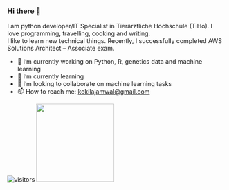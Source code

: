 ### Hi there 👋
I am python developer/IT Specialist in Tierärztliche Hochschule (TiHo). I love programming, travelling, cooking and writing.  
I like to learn new technical things. Recently, I successfully completed AWS Solutions Architect – Associate exam.
<!--
**KokilaJamwal/KokilaJamwal** is a ✨ _special_ ✨ repository because its `README.md` (this file) appears on your GitHub profile.

Here are some ideas to get you started:
-->
- 🔭 I’m currently working on Python, R, genetics data and  machine learning 
- 🌱 I’m currently learning
- 👯 I’m looking to collaborate on machine learning tasks
- 📫 How to reach me: kokilajamwal@gmail.com

![visitors](https://visitor-badge.glitch.me/badge?page_id=page.id)
<img height="180em" src="https://github-readme-stats.vercel.app/api?username=KokilaJamwal&show_icons=true&hide_border=true&&count_private=true&include_all_commits=true" />
